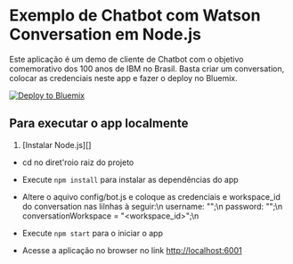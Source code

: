 # Exemplo de Chatbot com Watson Conversation em Node.js

Este aplicação é um demo de cliente de Chatbot com o objetivo comemorativo dos 100 anos de IBM no Brasil. Basta criar um conversation, colocar as credenciais neste app e fazer o deploy no Bluemix.

[![Deploy to Bluemix](https://bluemix.net/deploy/button.png)](https://bluemix.net/deploy?repository=https://github.com/sergiogama/ibm-100-anos-bot)

## Para executar o app localmente

1. [Instalar Node.js][]
+ cd no diret'roio raiz do projeto
+ Execute `npm install` para instalar as dependências do app
+ Altere o aquivo config/bot.js e coloque as credenciais e workspace_id do conversation nas lilnhas à seguir:\n
    username: "<username>";\n
    password: "<password>";\n
    conversationWorkspace = "<workspace_id>";\n

+ Execute `npm start` para o iniciar o app
+ Acesse a aplicação no browser no link <http://localhost:6001>

[Instale Node.js]: https://nodejs.org/en/download/
"# Conversation-demo" 
